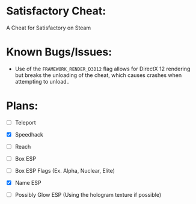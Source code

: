 # Satisfactory Cheat:
 A Cheat for Satisfactory on Steam

# Known Bugs/Issues:
- Use of the `FRAMEWORK_RENDER_D3D12` flag allows for DirectX 12 rendering but breaks the unloading of the cheat, which causes crashes when attempting to unload..

# Plans:
- [ ] Teleport
- [X] Speedhack
- [ ] Reach
- [ ] Box ESP
- [ ] Box ESP Flags (Ex. Alpha, Nuclear, Elite)
- [X] Name ESP

- [ ] Possibly Glow ESP (Using the hologram texture if possible)
